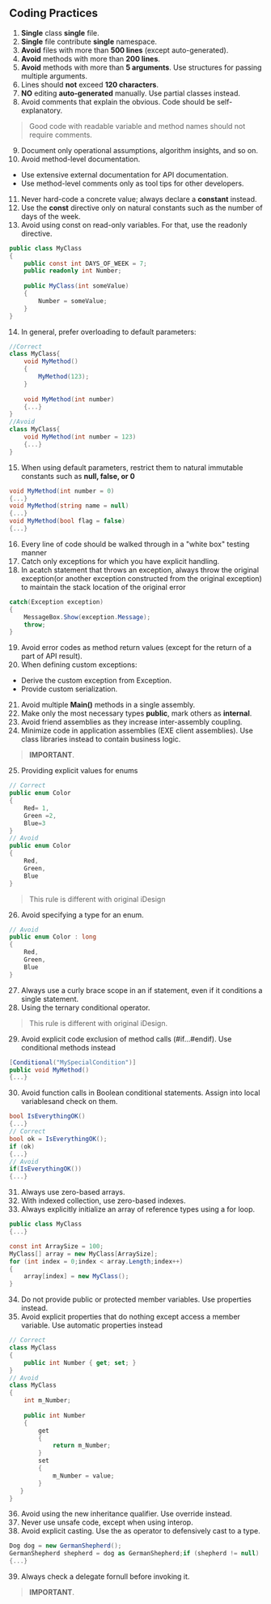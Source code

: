 ## Coding Practices
1. **Single** class **single** file.
2. **Single** file contribute **single** namespace.
3. **Avoid** files with more than **500 lines** (except auto-generated).
4. **Avoid** methods with more than **200 lines**.
5. **Avoid** methods with more than **5 arguments**. Use structures for passing multiple arguments.
6. Lines should **not** exceed **120 characters**.
7. **NO** editing **auto-generated** manually. Use partial classes instead.
8. Avoid comments that explain the obvious. Code should be self-explanatory. 
> Good code with readable variable and method names should not require comments.
9. Document only operational assumptions, algorithm insights, and so on.
10. Avoid method-level documentation.
- Use extensive external documentation for API documentation.
- Use method-level comments only as tool tips for other developers.
11. Never hard-code a concrete value; always declare a **constant** instead.
12. Use the **const** directive only on natural constants such as the number of days of the week.
13. Avoid using const on read-only variables. For that, use the readonly directive.
```csharp
public class MyClass
{   
    public const int DAYS_OF_WEEK = 7;
    public readonly int Number;
    
    public MyClass(int someValue)   
    {
        Number = someValue;   
    }
}
```
14. In general, prefer overloading to default parameters:
```csharp
//Correct
class MyClass{
    void MyMethod()   
    {
        MyMethod(123);
    }
    
    void MyMethod(int number)
    {...}
}
//Avoid
class MyClass{
    void MyMethod(int number = 123)   
    {...}
}
```
15. When using default parameters, restrict them to natural immutable constants such as **null, false, or 0**
```csharp
void MyMethod(int number = 0)
{...}
void MyMethod(string name = null)
{...}
void MyMethod(bool flag = false)
{...}
```
16. Every line of code should be walked through in a "white box" testing manner
17. Catch only exceptions for which you have explicit handling.
18. In acatch statement that throws an exception, always throw the original exception(or another exception constructed from the original exception) to maintain the stack location of the original error
```csharp
catch(Exception exception)
{
    MessageBox.Show(exception.Message);
    throw;
}
```
19. Avoid error codes as method return values (except for the return of a part of API result).
20. When defining custom exceptions:
- Derive the custom exception from Exception.
- Provide custom serialization.
21. Avoid multiple **Main()** methods in a single assembly.
22. Make only the most necessary types **public**, mark others as **internal**.
23. Avoid friend assemblies as they increase inter-assembly coupling.
24. Minimize code in application assemblies (EXE client assemblies). Use class libraries instead to contain business logic.
> **IMPORTANT**.
25. Providing explicit values for enums
```csharp
// Correct
public enum Color
{
    Red= 1,
    Green =2,
    Blue=3
}
// Avoid
public enum Color
{
    Red,
    Green,
    Blue
}
```
> This rule is different with original iDesign
26. Avoid specifying a type for an enum.
```csharp
// Avoid
public enum Color : long
{
    Red,
    Green,
    Blue
}
```
27. Always use a curly brace scope in an if statement, even if it conditions a single statement.
28. Using the ternary conditional operator.
> This rule is different with original iDesign.
29. Avoid explicit code exclusion of method calls (#if...#endif). Use conditional methods instead
```csharp
[Conditional("MySpecialCondition")]
public void MyMethod()
{...}
```
30. Avoid function calls in Boolean conditional statements. Assign into local variablesand check on them.
```csharp
bool IsEverythingOK()
{...}
// Correct
bool ok = IsEverythingOK();
if (ok)
{...}
// Avoid
if(IsEverythingOK())
{...}
```
31. Always use zero-based arrays.
32. With indexed collection, use zero-based indexes.
33. Always explicitly initialize an array of reference types using a for loop.
```csharp
public class MyClass
{...}

const int ArraySize = 100;
MyClass[] array = new MyClass[ArraySize];
for (int index = 0;index < array.Length;index++)
{
    array[index] = new MyClass();
}
```
34. Do not provide public or protected member variables. Use properties instead.
35. Avoid explicit properties that do nothing except access a member variable. Use automatic properties instead
```csharp
// Correct
class MyClass
{
    public int Number { get; set; }
}
// Avoid
class MyClass
{
    int m_Number;
    
    public int Number  
    {
        get 
        {
            return m_Number;
        }
        set 
        {
            m_Number = value;      
        }
   }
}
```
36. Avoid using the new inheritance qualifier. Use override instead.
37. Never use unsafe code, except when using interop.
38. Avoid explicit casting. Use the as operator to defensively cast to a type.
```csharp
Dog dog = new GermanShepherd();
GermanShepherd shepherd = dog as GermanShepherd;if (shepherd != null)
{...}
```
39. Always check a delegate fornull before invoking it.
> **IMPORTANT**.